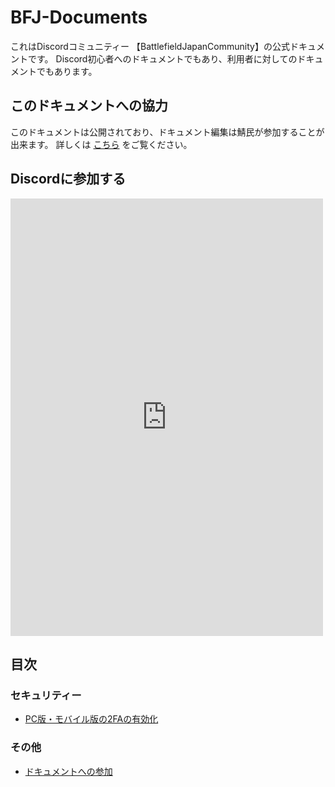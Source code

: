 # BFJ-Documents

これはDiscordコミュニティー 【BattlefieldJapanCommunity】の公式ドキュメントです。
Discord初心者へのドキュメントでもあり、利用者に対してのドキュメントでもあります。

## このドキュメントへの協力
このドキュメントは公開されており、ドキュメント編集は鯖民が参加することが出来ます。
詳しくは [こちら](/DocumentsAuthor/how-to.md) をご覧ください。

## Discordに参加する
<iframe src="https://discord.com/widget?id=842819762560172103&theme=dark" width="500" height="700" allowtransparency="true" frameborder="0" sandbox="allow-popups allow-popups-to-escape-sandbox allow-same-origin allow-scripts"></iframe>

## 目次
### セキュリティー
- [PC版・モバイル版の2FAの有効化](Security/2FA.md)
### その他
- [ドキュメントへの参加](DocumentsAuthor/how-to.md)